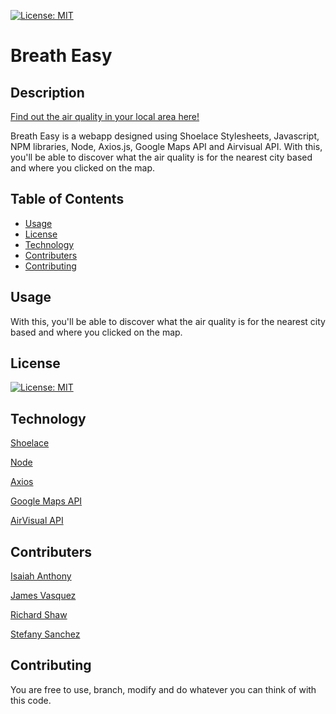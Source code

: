 [![License: MIT](https://img.shields.io/badge/License-MIT-yellow.svg)](https://opensource.org/licenses/MIT)
# Breath Easy
## Description
[Find out the air quality in your local area here!](https://richardmshaw.github.io/Breath-Easy/)

Breath Easy is a webapp designed using Shoelace Stylesheets, Javascript, NPM libraries, Node, Axios.js, Google Maps API and Airvisual API.
With this, you'll be able to discover what the air quality is for the nearest city based and where you clicked on the map.

## Table of Contents
* [Usage](#usage)
* [License](#license)
* [Technology](#technology)
* [Contributers](#contributers)
* [Contributing](#contributing)

## Usage
With this, you'll be able to discover what the air quality is for the nearest city based and where you clicked on the map.
## License
[![License: MIT](https://img.shields.io/badge/License-MIT-yellow.svg)](https://opensource.org/licenses/MIT)
## Technology
[Shoelace](https://shoelace.style/)

[Node](https://nodejs.org)

[Axios](https://www.npmjs.com/package/axios)

[Google Maps API](https://developers.google.com/maps/documentation/javascript/overview)

[AirVisual API](https://www.iqair.com/us/)
## Contributers
[Isaiah Anthony](https://github.com/isaiahant)

[James Vasquez](https://github.com/JVSakura)

[Richard Shaw](https://github.com/RichardMShaw)

[Stefany Sanchez](https://github.com/stefanysanz)
## Contributing
You are free to use, branch, modify and do whatever you can think of with this code.
